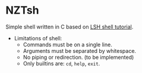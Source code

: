 # NZTsh
Simple shell written in C based on [LSH shell tutorial](https://brennan.io/2015/01/16/write-a-shell-in-c/). 

* Limitations of shell:
    * Commands must be on a single line.
    * Arguments must be separated by whitespace.
    * No piping or redirection. (to be implemented)
    * Only builtins are: `cd`, `help`, `exit`.